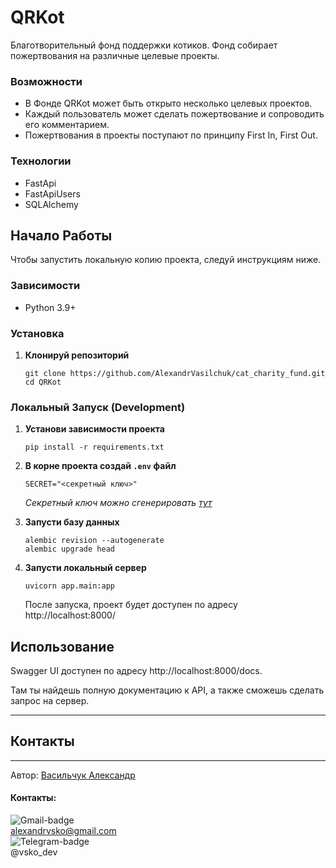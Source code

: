# QRKot

Благотворительный фонд поддержки котиков.
Фонд собирает пожертвования на различные целевые проекты.

### Возможности

- В Фонде QRKot может быть открыто несколько целевых проектов.
- Каждый пользователь может сделать пожертвование и сопроводить его
  комментарием.
- Пожертвования в проекты поступают по принципу First In, First Out.

### Технологии

- FastApi
- FastApiUsers
- SQLAlchemy

## Начало Работы

Чтобы запустить локальную копию проекта, следуй инструкциям ниже.

### Зависимости

- Python 3.9+

### Установка

1. **Клонируй репозиторий**

   ```shell
   git clone https://github.com/AlexandrVasilchuk/cat_charity_fund.git
   cd QRKot
   ```

### Локальный Запуск (Development)

1. **Установи зависимости проекта**

    ```shell
    pip install -r requirements.txt
    ``` 
2. **В корне проекта создай `.env` файл**

    ```dotenv
    SECRET="<секретный ключ>"
    ```

   *Секретный ключ можно сгенерировать [тут](https://djecrety.ir/)*

3. **Запусти базу данных**

    ```shell
    alembic revision --autogenerate
    alembic upgrade head
    ```
4. **Запусти локальный сервер**

    ```shell
    uvicorn app.main:app
    ```

   После запуска, проект будет доступен по адресу http://localhost:8000/

## Использование

Swagger UI доступен по адресу http://localhost:8000/docs.

Там ты найдешь полную документацию к API, а также сможешь сделать запрос на
сервер.

---

## Контакты

___

Автор:
[Васильчук Александр](https://github.com/AlexandrVasilchuk/)

#### Контакты:

![Gmail-badge](https://img.shields.io/badge/Gmail-D14836?style=for-the-badge&logo=gmail&logoColor=white)\
alexandrvsko@gmail.com\
![Telegram-badge](https://img.shields.io/badge/Telegram-2CA5E0?style=for-the-badge&logo=telegram&logoColor=white)\
@vsko_dev

